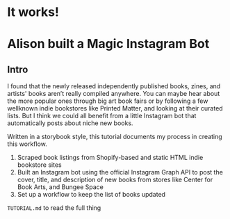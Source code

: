 # It works!

# Alison built a Magic Instagram Bot 


## Intro  

I found that the newly released independently published books, zines, and artists' books aren’t really compiled anywhere. You can maybe hear about the more popular ones through big art book fairs or by following a few wellknown indie bookstores like Printed Matter, and looking at their curated lists. But I think we could all benefit from a little Instagram bot that automatically posts about niche new books.

Written in a storybook style, this tutorial documents my process in creating this workflow.
1. Scraped book listings from Shopify-based and static HTML indie bookstore sites  
2. Built an Instagram bot using the official Instagram Graph API to post the cover, title, and description of new books from stores like Center for Book Arts, and Bungee Space  
3. Set up a workflow to keep the list of books updated

```TUTORIAL.md``` to read the full thing
